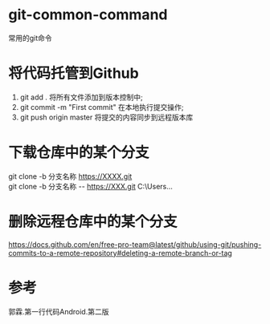 # git-common-command
常用的git命令
# 将代码托管到Github
1. git add . 将所有文件添加到版本控制中;
2. git commit -m "First commit" 在本地执行提交操作;
3. git push origin master 将提交的内容同步到远程版本库
# 下载仓库中的某个分支
git clone -b 分支名称 https://XXXX.git  
git clone -b 分支名称 -- https://XXX.git C:\Users\...
# 删除远程仓库中的某个分支
https://docs.github.com/en/free-pro-team@latest/github/using-git/pushing-commits-to-a-remote-repository#deleting-a-remote-branch-or-tag
# 参考
郭霖.第一行代码Android.第二版
